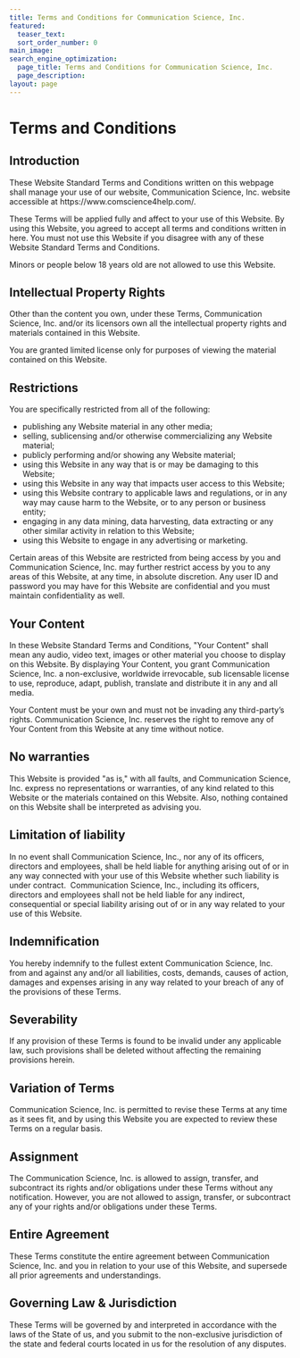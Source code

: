 ```yaml
---
title: Terms and Conditions for Communication Science, Inc.
featured:
  teaser_text: 
  sort_order_number: 0
main_image: 
search_engine_optimization:
  page_title: Terms and Conditions for Communication Science, Inc.
  page_description:
layout: page
---
```

<h1>Terms and Conditions</h1>

<h2>Introduction</h2> 
  
<p>These Website Standard Terms and Conditions written on this webpage shall manage your use of our website, Communication Science, Inc. website accessible at https://www.comscience4help.com/.</p>

<p>These Terms will be applied fully and affect to your use of this Website. By using this Website, you agreed to accept all terms and conditions written in here. You must not use this Website if you disagree with any of these Website Standard Terms and Conditions.</p>

<p>Minors or people below 18 years old are not allowed to use this Website.</p>

<h2>Intellectual Property Rights</h2>

<p>Other than the content you own, under these Terms, Communication Science, Inc. and/or its licensors own all the intellectual property rights and materials contained in this Website.</p>

<p>You are granted limited license only for purposes of viewing the material contained on this Website.</p>

<h2>Restrictions</h2>

<p>You are specifically restricted from all of the following:</p>

<ul>
    <li>publishing any Website material in any other media;</li>
    <li>selling, sublicensing and/or otherwise commercializing any Website material;</li>
    <li>publicly performing and/or showing any Website material;</li>
    <li>using this Website in any way that is or may be damaging to this Website;</li>
    <li>using this Website in any way that impacts user access to this Website;</li>
    <li>using this Website contrary to applicable laws and regulations, or in any way may cause harm to the Website, or to any person or business entity;</li>
    <li>engaging in any data mining, data harvesting, data extracting or any other similar activity in relation to this Website;</li>
    <li>using this Website to engage in any advertising or marketing.</li>
</ul>

<p>Certain areas of this Website are restricted from being access by you and Communication Science, Inc. may further restrict access by you to any areas of this Website, at any time, in absolute discretion. Any user ID and password you may have for this Website are confidential and you must maintain confidentiality as well.</p>

<h2>Your Content</h2>

<p>In these Website Standard Terms and Conditions, "Your Content" shall mean any audio, video text, images or other material you choose to display on this Website. By displaying Your Content, you grant Communication Science, Inc. a non-exclusive, worldwide irrevocable, sub licensable license to use, reproduce, adapt, publish, translate and distribute it in any and all media.</p>

<p>Your Content must be your own and must not be invading any third-party’s rights. Communication Science, Inc. reserves the right to remove any of Your Content from this Website at any time without notice.</p>

<h2>No warranties</h2>

<p>This Website is provided "as is," with all faults, and Communication Science, Inc. express no representations or warranties, of any kind related to this Website or the materials contained on this Website. Also, nothing contained on this Website shall be interpreted as advising you.</p>

<h2>Limitation of liability</h2>

<p>In no event shall Communication Science, Inc., nor any of its officers, directors and employees, shall be held liable for anything arising out of or in any way connected with your use of this Website whether such liability is under contract.  Communication Science, Inc., including its officers, directors and employees shall not be held liable for any indirect, consequential or special liability arising out of or in any way related to your use of this Website.</p>

<h2>Indemnification</h2>

<p>You hereby indemnify to the fullest extent Communication Science, Inc. from and against any and/or all liabilities, costs, demands, causes of action, damages and expenses arising in any way related to your breach of any of the provisions of these Terms.</p>

<h2>Severability</h2>

<p>If any provision of these Terms is found to be invalid under any applicable law, such provisions shall be deleted without affecting the remaining provisions herein.</p>

<h2>Variation of Terms</h2>

<p>Communication Science, Inc. is permitted to revise these Terms at any time as it sees fit, and by using this Website you are expected to review these Terms on a regular basis.</p>

<h2>Assignment</h2>

<p>The Communication Science, Inc. is allowed to assign, transfer, and subcontract its rights and/or obligations under these Terms without any notification. However, you are not allowed to assign, transfer, or subcontract any of your rights and/or obligations under these Terms.</p>

<h2>Entire Agreement</h2>
    
<p>These Terms constitute the entire agreement between Communication Science, Inc. and you in relation to your use of this Website, and supersede all prior agreements and understandings.</p>

<h2>Governing Law & Jurisdiction</h2>

<p>These Terms will be governed by and interpreted in accordance with the laws of the State of us, and you submit to the non-exclusive jurisdiction of the state and federal courts located in us for the resolution of any disputes.</p>